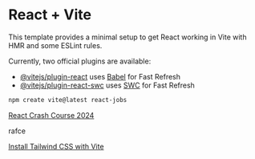 # React + Vite

This template provides a minimal setup to get React working in Vite with HMR and some ESLint rules.

Currently, two official plugins are available:

- [@vitejs/plugin-react](https://github.com/vitejs/vite-plugin-react/blob/main/packages/plugin-react/README.md) uses [Babel](https://babeljs.io/) for Fast Refresh
- [@vitejs/plugin-react-swc](https://github.com/vitejs/vite-plugin-react-swc) uses [SWC](https://swc.rs/) for Fast Refresh

```sh
npm create vite@latest react-jobs
```

[React Crash Course 2024](https://youtu.be/LDB4uaJ87e0?si=rC8tV8o6a_VOUJed)

rafce

[Install Tailwind CSS with Vite](https://tailwindcss.com/docs/guides/vite)

<br>
